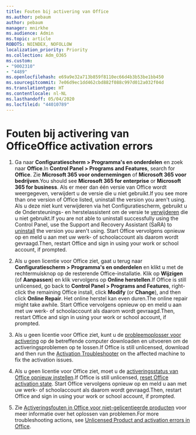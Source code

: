 ```yaml
---
title: Fouten bij activering van Office
ms.author: pebaum
author: pebaum
manager: mnirkhe
ms.audience: Admin
ms.topic: article
ROBOTS: NOINDEX, NOFOLLOW
localization_priority: Priority
ms.collection: Adm_O365
ms.custom:
- "9002310"
- "4489"
ms.openlocfilehash: e69a9e32a713b859f8110ec66d4b3b53be1bb450
ms.sourcegitcommit: 7e06d9ec1dd462cbd882f088c997d012a032f04d
ms.translationtype: HT
ms.contentlocale: nl-NL
ms.lasthandoff: 05/04/2020
ms.locfileid: "44010789"
---
```

# <a name="office-activation-errors"></a><span data-ttu-id="4a6d9-102">Fouten bij activering van Office</span><span class="sxs-lookup"><span data-stu-id="4a6d9-102">Office activation errors</span></span>

1. <span data-ttu-id="4a6d9-103">Ga naar **Configuratiescherm > Programma's en onderdelen** en zoek naar **Office**.</span><span class="sxs-lookup"><span data-stu-id="4a6d9-103">In **Control Panel > Programs and Features**, search for **Office**.</span></span> <span data-ttu-id="4a6d9-104">Zie **Microsoft 365 voor ondernemingen** of **Microsoft 365 voor bedrijven**.</span><span class="sxs-lookup"><span data-stu-id="4a6d9-104">You should see **Microsoft 365 for enterprise** or **Microsoft 365 for business**.</span></span> <span data-ttu-id="4a6d9-105">Als er meer dan één versie van Office wordt weergegeven, verwijdert u de versie die u niet gebruikt.</span><span class="sxs-lookup"><span data-stu-id="4a6d9-105">If you see more than one version of Office listed, uninstall the version you aren't using.</span></span> <span data-ttu-id="4a6d9-106">Als u deze niet kunt verwijderen via het Configuratiescherm, gebruikt u de Ondersteunings- en herstelassistent om de versie te [verwijderen](https://aka.ms/SARA-OfficeUninstall-Alchemy) die u niet gebruikt.</span><span class="sxs-lookup"><span data-stu-id="4a6d9-106">If you are not able to uninstall successfully using the Control Panel, use the Support and Recovery Assistant (SaRA) to [uninstall](https://aka.ms/SARA-OfficeUninstall-Alchemy) the version you aren't using.</span></span> <span data-ttu-id="4a6d9-107">Start Office vervolgens opnieuw op en meld u aan met uw werk- of schoolaccount als daarom wordt gevraagd.</span><span class="sxs-lookup"><span data-stu-id="4a6d9-107">Then, restart Office and sign in using your work or school account, if prompted.</span></span> 

2. <span data-ttu-id="4a6d9-108">Als u geen licentie voor Office ziet, gaat u terug naar **Configuratiescherm > Programma's en onderdelen** en klikt u met de rechtermuisknop op de resterende Office-installatie. Klik op **Wijzigen** (of **Aanpassen**) en klik vervolgens op **Online herstellen**.</span><span class="sxs-lookup"><span data-stu-id="4a6d9-108">If Office is still unlicensed, go back to **Control Panel > Programs and Features**, right-click the remaining Office install, click **Modify** (or **Change**), and then click **Online Repair**.</span></span> <span data-ttu-id="4a6d9-109">Het online herstel kan even duren.</span><span class="sxs-lookup"><span data-stu-id="4a6d9-109">The online repair might take awhile.</span></span> <span data-ttu-id="4a6d9-110">Start Office vervolgens opnieuw op en meld u aan met uw werk- of schoolaccount als daarom wordt gevraagd.</span><span class="sxs-lookup"><span data-stu-id="4a6d9-110">Then, restart Office and sign in using your work or school account, if prompted.</span></span> 

3. <span data-ttu-id="4a6d9-111">Als u geen licentie voor Office ziet, kunt u de [probleemoplosser voor activering](https://aka.ms/SARA-OfficeActivation-Alchemy) op de betreffende computer downloaden en uitvoeren om de activeringsproblemen op te lossen.</span><span class="sxs-lookup"><span data-stu-id="4a6d9-111">If Office is still unlicensed, download and then run the [Activation Troubleshooter](https://aka.ms/SARA-OfficeActivation-Alchemy) on the affected machine to fix the activation issues.</span></span> 

4. <span data-ttu-id="4a6d9-112">Als u geen licentie voor Office ziet, moet u de [activeringsstatus van Office opnieuw instellen](https://docs.microsoft.com/office365/troubleshoot/activation/reset-office-365-proplus-activation-state).</span><span class="sxs-lookup"><span data-stu-id="4a6d9-112">If Office is still unlicensed, [reset Office activation state](https://docs.microsoft.com/office365/troubleshoot/activation/reset-office-365-proplus-activation-state).</span></span> <span data-ttu-id="4a6d9-113">Start Office vervolgens opnieuw op en meld u aan met uw werk- of schoolaccount als daarom wordt gevraagd.</span><span class="sxs-lookup"><span data-stu-id="4a6d9-113">Then, restart Office and sign in using your work or school account, if prompted.</span></span>  

5. <span data-ttu-id="4a6d9-114">Zie [Activeringsfouten in Office voor niet-gelicentieerde producten](https://support.office.com/article/unlicensed-product-and-activation-errors-in-office-0d23d3c0-c19c-4b2f-9845-5344fedc4380) voor meer informatie over het oplossen van problemen.</span><span class="sxs-lookup"><span data-stu-id="4a6d9-114">For more troubleshooting actions, see [Unlicensed Product and activation errors in Office](https://support.office.com/article/unlicensed-product-and-activation-errors-in-office-0d23d3c0-c19c-4b2f-9845-5344fedc4380).</span></span>
